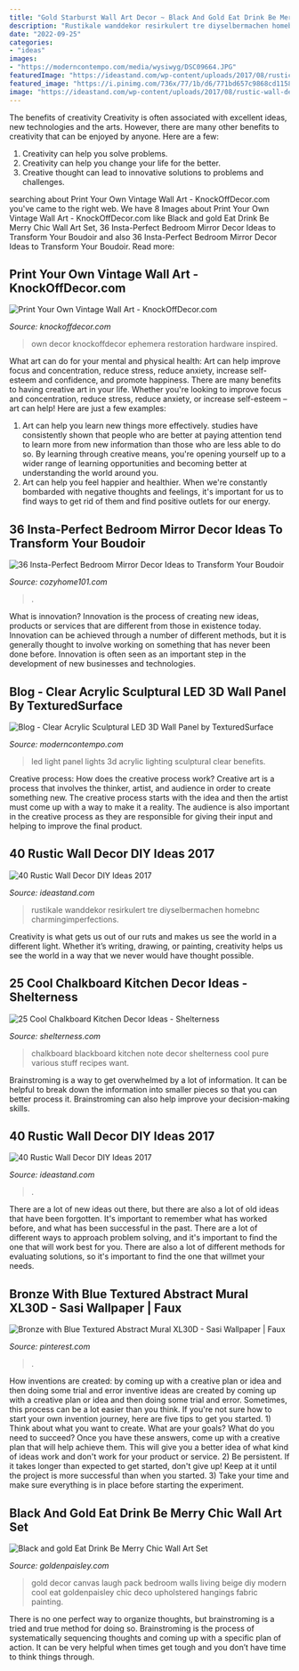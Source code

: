 ```yaml
---
title: "Gold Starburst Wall Art Decor ~ Black And Gold Eat Drink Be Merry Chic Wall Art Set"
description: "Rustikale wanddekor resirkulert tre diyselbermachen homebnc charmingimperfections"
date: "2022-09-25"
categories:
- "ideas"
images:
- "https://moderncontempo.com/media/wysiwyg/DSC09664.JPG"
featuredImage: "https://ideastand.com/wp-content/uploads/2017/08/rustic-wall-decor/27-rustic-wall-decor-diy-ideas.jpg"
featured_image: "https://i.pinimg.com/736x/77/1b/d6/771bd657c9868cd1158d1319f3fba8f6.jpg"
image: "https://ideastand.com/wp-content/uploads/2017/08/rustic-wall-decor/27-rustic-wall-decor-diy-ideas.jpg"
---
```



The benefits of creativity
Creativity is often associated with excellent ideas, new technologies and the arts. However, there are many other benefits to creativity that can be enjoyed by anyone. Here are a few: 
1. Creativity can help you solve problems.
2. Creativity can help you change your life for the better.
3. Creative thought can lead to innovative solutions to problems and challenges.

	

		
searching about Print Your Own Vintage Wall Art - KnockOffDecor.com you've came to the right web. We have 8 Images about Print Your Own Vintage Wall Art - KnockOffDecor.com like Black and gold Eat Drink Be Merry Chic Wall Art Set, 36 Insta-Perfect Bedroom Mirror Decor Ideas to Transform Your Boudoir and also 36 Insta-Perfect Bedroom Mirror Decor Ideas to Transform Your Boudoir. Read more:
		
    
## Print Your Own Vintage Wall Art - KnockOffDecor.com

<img loading=lazy src="https://knockoffdecor.com/wp-content/uploads/2013/10/vintage-ephemera-wall-art_thumb1.jpg" onerror="this.onerror=null;this.src='https://tse1.mm.bing.net/th?id=OIP.IuwOLcOhznjN_EyoBSKcQwAAAA&amp;pid=15.1';" alt="Print Your Own Vintage Wall Art - KnockOffDecor.com">

_Source: knockoffdecor.com_

>own decor knockoffdecor ephemera restoration hardware inspired. 

	

What art can do for your mental and physical health: Art can help improve focus and concentration, reduce stress, reduce anxiety, increase self-esteem and confidence, and promote happiness.
There are many benefits to having creative art in your life. Whether you're looking to improve focus and concentration, reduce stress, reduce anxiety, or increase self-esteem – art can help! Here are just a few examples: 
1. Art can help you learn new things more effectively. studies have consistently shown that people who are better at paying attention tend to learn more from new information than those who are less able to do so. By learning through creative means, you're opening yourself up to a wider range of learning opportunities and becoming better at understanding the world around you. 
2. Art can help you feel happier and healthier. When we're constantly bombarded with negative thoughts and feelings, it's important for us to find ways to get rid of them and find positive outlets for our energy.

    
## 36 Insta-Perfect Bedroom Mirror Decor Ideas To Transform Your Boudoir

<img loading=lazy src="https://cozyhome101.com/wp-content/uploads/2021/06/Bedroom-Mirror-Decor-Ideas-9.jpg" onerror="this.onerror=null;this.src='https://tse1.mm.bing.net/th?id=OIP.8SnoSnLYpxVAHNir5nC1TgHaJQ&amp;pid=15.1';" alt="36 Insta-Perfect Bedroom Mirror Decor Ideas to Transform Your Boudoir">

_Source: cozyhome101.com_

>. 

	

What is innovation?
Innovation is the process of creating new ideas, products or services that are different from those in existence today. Innovation can be achieved through a number of different methods, but it is generally thought to involve working on something that has never been done before. Innovation is often seen as an important step in the development of new businesses and technologies.

    
## Blog - Clear Acrylic Sculptural LED 3D Wall Panel By TexturedSurface

<img loading=lazy src="https://moderncontempo.com/media/wysiwyg/DSC09664.JPG" onerror="this.onerror=null;this.src='https://tse2.mm.bing.net/th?id=OIP.ksjWcs_OpCjDmp0MIavHTQHaEJ&amp;pid=15.1';" alt="Blog - Clear Acrylic Sculptural LED 3D Wall Panel by TexturedSurface">

_Source: moderncontempo.com_

>led light panel lights 3d acrylic lighting sculptural clear benefits. 

	

Creative process: How does the creative process work?
Creative art is a process that involves the thinker, artist, and audience in order to create something new. The creative process starts with the idea and then the artist must come up with a way to make it a reality. The audience is also important in the creative process as they are responsible for giving their input and helping to improve the final product.

    
## 40 Rustic Wall Decor DIY Ideas 2017

<img loading=lazy src="https://ideastand.com/wp-content/uploads/2017/08/rustic-wall-decor/27-rustic-wall-decor-diy-ideas.jpg" onerror="this.onerror=null;this.src='https://tse2.mm.bing.net/th?id=OIP.LpZrH05HMDnRkCUFQG7fkAHaLH&amp;pid=15.1';" alt="40 Rustic Wall Decor DIY Ideas 2017">

_Source: ideastand.com_

>rustikale wanddekor resirkulert tre diyselbermachen homebnc charmingimperfections. 

	

Creativity is what gets us out of our ruts and makes us see the world in a different light. Whether it’s writing, drawing, or painting, creativity helps us see the world in a way that we never would have thought possible.

    
## 25 Cool Chalkboard Kitchen Decor Ideas - Shelterness

<img loading=lazy src="https://i.shelterness.com/2020/05/06-a-chalkboard-wall-with-a-large-art-use-your-chalkboard-not-only-as-a-note-board-but-also-for-art.jpg" onerror="this.onerror=null;this.src='https://tse4.mm.bing.net/th?id=OIP.QgaDU34foZ-MJT-_r6JjCQHaLH&amp;pid=15.1';" alt="25 Cool Chalkboard Kitchen Decor Ideas - Shelterness">

_Source: shelterness.com_

>chalkboard blackboard kitchen note decor shelterness cool pure various stuff recipes want. 

	

Brainstroming is a way to get overwhelmed by a lot of information. It can be helpful to break down the information into smaller pieces so that you can better process it. Brainstroming can also help improve your decision-making skills.

    
## 40 Rustic Wall Decor DIY Ideas 2017

<img loading=lazy src="https://ideastand.com/wp-content/uploads/2017/08/rustic-wall-decor/26-rustic-wall-decor-diy-ideas.jpg" onerror="this.onerror=null;this.src='https://tse1.mm.bing.net/th?id=OIP.5_w5ZI2vZ9QBgem7XS_XWgHaJ-&amp;pid=15.1';" alt="40 Rustic Wall Decor DIY Ideas 2017">

_Source: ideastand.com_

>. 

	

There are a lot of new ideas out there, but there are also a lot of old ideas that have been forgotten. It's important to remember what has worked before, and what has been successful in the past. There are a lot of different ways to approach problem solving, and it's important to find the one that will work best for you. There are also a lot of different methods for evaluating solutions, so it's important to find the one that willmet your needs.

    
## Bronze With Blue Textured Abstract Mural XL30D - Sasi Wallpaper | Faux

<img loading=lazy src="https://i.pinimg.com/736x/77/1b/d6/771bd657c9868cd1158d1319f3fba8f6.jpg" onerror="this.onerror=null;this.src='https://tse3.mm.bing.net/th?id=OIP.CAugxJwAO818dnyho691lwHaF5&amp;pid=15.1';" alt="Bronze with Blue Textured Abstract Mural XL30D - Sasi Wallpaper | Faux">

_Source: pinterest.com_

>. 

	

How inventions are created: by coming up with a creative plan or idea and then doing some trial and error
inventive ideas are created by coming up with a creative plan or idea and then doing some trial and error. Sometimes, this process can be a lot easier than you think. If you're not sure how to start your own invention journey, here are five tips to get you started. 1) Think about what you want to create. What are your goals? What do you need to succeed? Once you have these answers, come up with a creative plan that will help achieve them. This will give you a better idea of what kind of ideas work and don't work for your product or service. 2) Be persistent. If it takes longer than expected to get started, don't give up! Keep at it until the project is more successful than when you started. 3) Take your time and make sure everything is in place before starting the experiment.

    
## Black And Gold Eat Drink Be Merry Chic Wall Art Set

<img loading=lazy src="https://goldenpaisley.com/gp_content/uploads/2015/05/DSC_1743.jpg" onerror="this.onerror=null;this.src='https://tse1.mm.bing.net/th?id=OIP.vFk1AASTUqTnZcDv-iTcIQHaJ9&amp;pid=15.1';" alt="Black and gold Eat Drink Be Merry Chic Wall Art Set">

_Source: goldenpaisley.com_

>gold decor canvas laugh pack bedroom walls living beige diy modern cool eat goldenpaisley chic deco upholstered hangings fabric painting. 

	

There is no one perfect way to organize thoughts, but brainstroming is a tried and true method for doing so. Brainstroming is the process of systematically sequencing thoughts and coming up with a specific plan of action. It can be very helpful when times get tough and you don’t have time to think things through.

